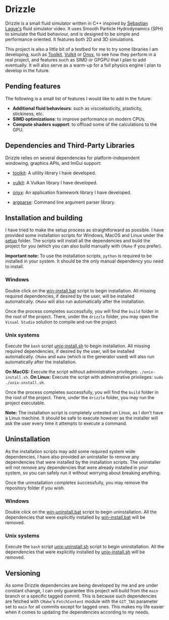 # Drizzle

Drizzle is a small fluid simulator written in C++ inspired by [Sebastian Lague's](https://www.youtube.com/watch?v=rSKMYc1CQHE) fluid simulator video. It uses Smooth Particle Hydrodynamics (SPH) to simulate the fluid behaviour, and is designed to be simple and performance oriented. It features both 2D and 3D simulations.

This project is also a little bit of a testbed for me to try some libraries I am developing, such as [Toolkit](https://github.com/ismawno/toolkit), [Vulkit](https://github.com/ismawno/vulkit) or [Onyx](https://github.com/ismawno/onyx), to see how they perform in a real project, and features such as SIMD or GPGPU that I plan to add eventually. It will also serve as a warm-up for a full physics engine I plan to develop in the future.

## Pending features

The following is a small list of features I would like to add in the future:
- **Additional fluid behaviours**: such as viscoelasticity, plasticity, stickiness, etc.
- **SIMD optimizations**: to improve performance on modern CPUs.
- **Compute shaders support**: to offload some of the calculations to the GPU.

## Dependencies and Third-Party Libraries

Drizzle relies on several dependencies for platform-independent windowing, graphics APIs, and ImGui support:

- [toolkit](https://github.com/ismawno/toolkit): A utility library I have developed.

- [vulkit](https://github.com/ismawno/vulkit): A Vulkan library I have developed.

- [onyx](https://github.com/ismawno/onyx): An application framework library I have developed.

- [argparse](https://github.com/p-ranav/argparse): Command line argument parser library.

## Installation and building

I have tried to make the setup process as straightforward as possible. I have provided some installation scripts for Windows, MacOS and Linux under the [setup](https://github.com/ismawno/drizzle/tree/main/setup) folder. The scripts will install all the dependencies and build the project for you (which you can also build manually with `CMake` if you prefer).

**Important note:** To use the installation scripts, `python` is required to be installed in your system. It should be the only manual dependency you need to install.

### Windows

Double click on the [win-install.bat](https://github.com/ismawno/drizzle/blob/main/setup/win-install.bat) script to begin installation. All missing required dependencies, if desired by the user, will be installed automatically. `CMake` will also run automatically after the installation.

Once the process completes successfully, you will find the `build` folder in the root of the project. There, under the `drizzle` folder, you may open the `Visual Studio` solution to compile and run the project.

### Unix systems

Execute the `bash` script [unix-install.sh](https://github.com/ismawno/drizzle/blob/main/setup/unix-install.sh) to begin installation. All missing required dependencies, if desired by the user, will be installed automatically. `CMake` and `make` (which is the generator used) will also run automatically after the installation.

**On MacOS:** Execute the script without administrative privileges: `./unix-install.sh`.
**On Linux:** Execute the script with administrative privileges: `sudo ./unix-install.sh`.

Once the process completes successfully, you will find the `build` folder in the root of the project. There, under the `drizzle` folder, you may run the project executable.

**Note:** The installation script is completely untested on Linux, as I don't have a Linux machine. It should be safe to execute however as the installer will ask the user every time it attempts to execute a command.

## Uninstallation

As the installation scripts may add some required system wide dependencies, I have also provided an uninstaller to remove any dependencies that were installed by the installation scripts. The uninstaller will not remove any dependencies that were already installed in your system, so you can safely run it without worrying about breaking anything.

Once the uninstallation completes successfully, you may remove the repository folder if you wish.

### Windows

Double click on the [win-uninstall.bat](https://github.com/ismawno/drizzle/blob/main/setup/win-uninstall.bat) script to begin uninstallation. All the dependencies that were explicitly installed by [win-install.bat](https://github.com/ismawno/drizzle/blob/main/setup/win-install.bat) will be removed.

### Unix systems

Execute the `bash` script [unix-uninstall.sh](https://github.com/ismawno/drizzle/blob/main/setup/unix-uninstall.sh) script to begin uninstallation. All the dependencies that were explicitly installed by [unix-install.sh](https://github.com/ismawno/drizzle/blob/main/setup/unix-install.sh) will be removed.

## Versioning

As some Drizzle dependencies are being developed by me and are under constant change, I can only guarantee this project will build from the `main` branch or a specific tagged commit. This is because such dependencies are fetched with `CMake`'s `FetchContent` module with the `GIT_TAG` parameter set to `main` for all commits except for tagged ones. This makes my life easier when it comes to updating the dependencies according to my needs.